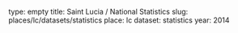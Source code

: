 type: empty
title: Saint Lucia / National Statistics
slug: places/lc/datasets/statistics
place: lc
dataset: statistics
year: 2014
